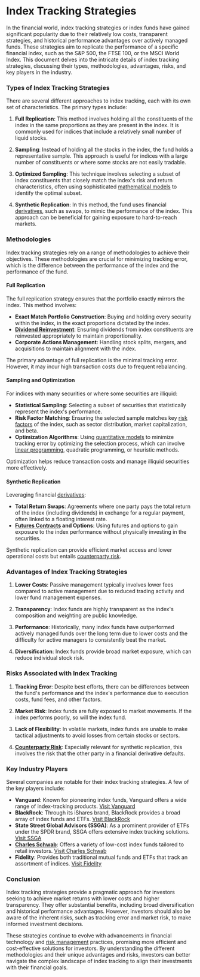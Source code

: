 # Index Tracking Strategies

In the financial world, index tracking strategies or index funds have gained significant popularity due to their relatively low costs, transparent strategies, and historical performance advantages over actively managed funds. These strategies aim to replicate the performance of a specific financial index, such as the S&P 500, the FTSE 100, or the MSCI World Index. This document delves into the intricate details of index tracking strategies, discussing their types, methodologies, advantages, risks, and key players in the industry.

### Types of Index Tracking Strategies

There are several different approaches to index tracking, each with its own set of characteristics. The primary types include:

1. **Full Replication**: This method involves holding all the constituents of the index in the same proportions as they are present in the index. It is commonly used for indices that include a relatively small number of liquid stocks.

2. **Sampling**: Instead of holding all the stocks in the index, the fund holds a representative sample. This approach is useful for indices with a large number of constituents or where some stocks are not easily tradable.

3. **Optimized Sampling**: This technique involves selecting a subset of index constituents that closely match the index's risk and return characteristics, often using sophisticated [mathematical models](../m/mathematical_models_in_trading.md) to identify the optimal subset.

4. **Synthetic Replication**: In this method, the fund uses financial [derivatives](../d/derivatives.md), such as swaps, to mimic the performance of the index. This approach can be beneficial for gaining exposure to hard-to-reach markets.

### Methodologies

Index tracking strategies rely on a range of methodologies to achieve their objectives. These methodologies are crucial for minimizing tracking error, which is the difference between the performance of the index and the performance of the fund.

#### Full Replication

The full replication strategy ensures that the portfolio exactly mirrors the index. This method involves:

- **Exact Match Portfolio Construction**: Buying and holding every security within the index, in the exact proportions dictated by the index.
- **[Dividend Reinvestment](../d/dividend_reinvestment.md)**: Ensuring dividends from index constituents are reinvested appropriately to maintain proportionality.
- **Corporate Actions Management**: Handling stock splits, mergers, and acquisitions to maintain alignment with the index.

The primary advantage of full replication is the minimal tracking error. However, it may incur high transaction costs due to frequent rebalancing.

#### Sampling and Optimization

For indices with many securities or where some securities are illiquid:

- **Statistical Sampling**: Selecting a subset of securities that statistically represent the index's performance.
- **Risk Factor Matching**: Ensuring the selected sample matches key [risk factors](../r/risk_factors_in_trading.md) of the index, such as sector distribution, market capitalization, and beta.
- **Optimization Algorithms**: Using [quantitative models](../q/quantitative_models.md) to minimize tracking error by optimizing the selection process, which can involve [linear programming](../l/linear_programming_in_trading.md), quadratic programming, or heuristic methods.

Optimization helps reduce transaction costs and manage illiquid securities more effectively.

#### Synthetic Replication

Leveraging financial [derivatives](../d/derivatives.md):

- **Total Return Swaps**: Agreements where one party pays the total return of the index (including dividends) in exchange for a regular payment, often linked to a floating interest rate.
- **[Futures Contracts](../f/futures_contracts.md) and Options**: Using futures and options to gain exposure to the index performance without physically investing in the securities.

Synthetic replication can provide efficient market access and lower operational costs but entails [counterparty risk](../c/counterparty_risk.md).

### Advantages of Index Tracking Strategies

1. **Lower Costs**: Passive management typically involves lower fees compared to active management due to reduced trading activity and lower fund management expenses.

2. **Transparency**: Index funds are highly transparent as the index's composition and weighting are public knowledge.

3. **Performance**: Historically, many index funds have outperformed actively managed funds over the long term due to lower costs and the difficulty for active managers to consistently beat the market.

4. **Diversification**: Index funds provide broad market exposure, which can reduce individual stock risk.

### Risks Associated with Index Tracking

1. **Tracking Error**: Despite best efforts, there can be differences between the fund's performance and the index's performance due to execution costs, fund fees, and other factors.

2. **Market Risk**: Index funds are fully exposed to market movements. If the index performs poorly, so will the index fund.

3. **Lack of Flexibility**: In volatile markets, index funds are unable to make tactical adjustments to avoid losses from certain stocks or sectors.

4. **[Counterparty Risk](../c/counterparty_risk.md)**: Especially relevant for synthetic replication, this involves the risk that the other party in a financial derivative defaults.

### Key Industry Players

Several companies are notable for their index tracking strategies. A few of the key players include:

- **Vanguard**: Known for pioneering index funds, Vanguard offers a wide range of index-tracking products. [Visit Vanguard](https://www.vanguard.com)
- **BlackRock**: Through its iShares brand, BlackRock provides a broad array of index funds and ETFs. [Visit BlackRock](https://www.blackrock.com)
- **State Street Global Advisors (SSGA)**: As a prominent provider of ETFs under the SPDR brand, SSGA offers extensive index tracking solutions. [Visit SSGA](https://www.ssga.com)
- **[Charles Schwab](../c/charles_schwab.md)**: Offers a variety of low-cost index funds tailored to retail investors. [Visit Charles Schwab](https://www.schwab.com)
- **Fidelity**: Provides both traditional mutual funds and ETFs that track an assortment of indices. [Visit Fidelity](https://www.fidelity.com)

### Conclusion

Index tracking strategies provide a pragmatic approach for investors seeking to achieve market returns with lower costs and higher transparency. They offer substantial benefits, including broad diversification and historical performance advantages. However, investors should also be aware of the inherent risks, such as tracking error and market risk, to make informed investment decisions.

These strategies continue to evolve with advancements in financial technology and [risk management](../r/risk_management.md) practices, promising more efficient and cost-effective solutions for investors. By understanding the different methodologies and their unique advantages and risks, investors can better navigate the complex landscape of index tracking to align their investments with their financial goals.
